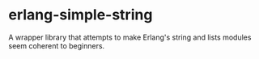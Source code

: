 erlang-simple-string
====================

A wrapper library that attempts to make Erlang's string and lists modules seem coherent to beginners.